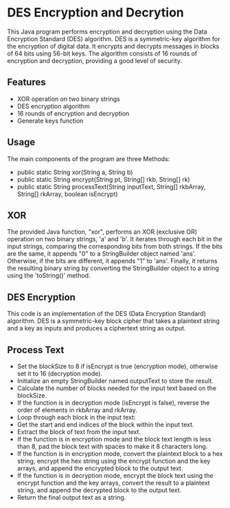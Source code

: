 # DES Encryption and Decrytion

This Java program performs encryption and decryption using the Data Encryption Standard (DES) algorithm. DES is a symmetric-key algorithm for the encryption of digital data. It encrypts and decrypts messages in blocks of 64 bits using 56-bit keys. The algorithm consists of 16 rounds of encryption and decryption, providing a good level of security.

## Features

* XOR operation on two binary strings
* DES encryption algorithm
* 16 rounds of encryption and decryption
* Generate keys function

## Usage

The main components of the program are three Methods:

* public static String xor(String a, String b)
* public static String encrypt(String pt, String[] rkb, String[] rk)
* public static String processText(String inputText, String[] rkbArray, String[] rkArray, boolean isEncrypt)

## XOR

The provided Java function, "xor", performs an XOR (exclusive OR) operation on two binary strings, 'a' and 'b'. 
It iterates through each bit in the input strings, comparing the corresponding bits from both strings. 
If the bits are the same, it appends "0" to a StringBuilder object named 'ans'. Otherwise, if the bits are 
different, it appends "1" to 'ans'. Finally, it returns the resulting binary string by converting the 
StringBuilder object to a string using the 'toString()' method.

## DES Encryption

This code is an implementation of the DES (Data Encryption Standard) algorithm. DES is a symmetric-key block cipher that takes a plaintext string and a key as inputs and produces a ciphertext string as output.

## Process Text

* Set the blockSize to 8 if isEncrypt is true (encryption mode), otherwise set it to 16 (decryption mode).
* Initialize an empty StringBuilder named outputText to store the result.
* Calculate the number of blocks needed for the input text based on the blockSize.
* If the function is in decryption mode (isEncrypt is false), reverse the order of elements in rkbArray and rkArray.
* Loop through each block in the input text:
* Get the start and end indices of the block within the input text.
* Extract the block of text from the input text.
* If the function is in encryption mode and the block text length is less than 8, pad the block text with spaces to make it 8 characters long.
* If the function is in encryption mode, convert the plaintext block to a hex string, encrypt the hex string using the encrypt function and the key arrays, and append the encrypted block to the output text.
* If the function is in decryption mode, encrypt the block text using the encrypt function and the key arrays, convert the result to a plaintext string, and append the decrypted block to the output text.
* Return the final output text as a string.





